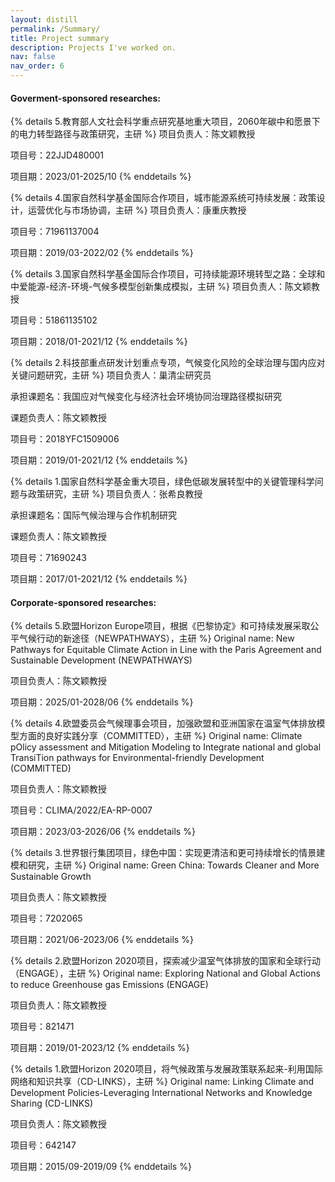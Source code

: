 ```yaml
---
layout: distill
permalink: /Summary/
title: Project summary
description: Projects I've worked on.
nav: false
nav_order: 6
---
```

#### Goverment-sponsored researches:

{% details 5.教育部人文社会科学重点研究基地重大项目，2060年碳中和愿景下的电力转型路径与政策研究，主研 %}
项目负责人：陈文颖教授

项目号：22JJD480001

项目期：2023/01-2025/10
{% enddetails %}

{% details 4.国家自然科学基金国际合作项目，城市能源系统可持续发展：政策设计，运营优化与市场协调，主研 %}
项目负责人：康重庆教授

项目号：71961137004

项目期：2019/03-2022/02
{% enddetails %}

{% details 3.国家自然科学基金国际合作项目，可持续能源环境转型之路：全球和中爱能源-经济-环境-气候多模型创新集成模拟，主研 %}
项目负责人：陈文颖教授

项目号：51861135102

项目期：2018/01-2021/12
{% enddetails %}

{% details 2.科技部重点研发计划重点专项，气候变化风险的全球治理与国内应对关键问题研究，主研 %}
项目负责人：巢清尘研究员

承担课题名：我国应对气候变化与经济社会环境协同治理路径模拟研究

课题负责人：陈文颖教授

项目号：2018YFC1509006

项目期：2019/01-2021/12
{% enddetails %}

{% details 1.国家自然科学基金重大项目，绿色低碳发展转型中的关键管理科学问题与政策研究，主研 %}
项目负责人：张希良教授

承担课题名：国际气候治理与合作机制研究

课题负责人：陈文颖教授

项目号：71690243

项目期：2017/01-2021/12
{% enddetails %}

#### Corporate-sponsored researches:

{% details 5.欧盟Horizon Europe项目，根据《巴黎协定》和可持续发展采取公平气候行动的新途径（NEWPATHWAYS），主研 %}
Original name: New Pathways for Equitable Climate Action in Line with the Paris Agreement and Sustainable Development (NEWPATHWAYS)

项目负责人：陈文颖教授

项目期：2025/01-2028/06
{% enddetails %}

{% details 4.欧盟委员会气候理事会项目，加强欧盟和亚洲国家在温室气体排放模型方面的良好实践分享（COMMITTED），主研 %}
Original name: Climate pOlicy assessment and Mitigation Modeling to Integrate national and global TransiTion pathways for Environmental-friendly Development (COMMITTED)

项目负责人：陈文颖教授

项目号：CLIMA/2022/EA-RP-0007

项目期：2023/03-2026/06
{% enddetails %}

{% details 3.世界银行集团项目，绿色中国：实现更清洁和更可持续增长的情景建模和研究，主研 %}
Original name: Green China: Towards Cleaner and More Sustainable Growth

项目负责人：陈文颖教授

项目号：7202065

项目期：2021/06-2023/06
{% enddetails %}

{% details 2.欧盟Horizon 2020项目，探索减少温室气体排放的国家和全球行动（ENGAGE），主研 %}
Original name: Exploring National and Global Actions to reduce Greenhouse gas Emissions (ENGAGE)

项目负责人：陈文颖教授

项目号：821471

项目期：2019/01-2023/12
{% enddetails %}

{% details 1.欧盟Horizon 2020项目，将气候政策与发展政策联系起来-利用国际网络和知识共享（CD-LINKS），主研 %}
Original name: Linking Climate and Development Policies-Leveraging International Networks and Knowledge Sharing (CD-LINKS)

项目负责人：陈文颖教授

项目号：642147

项目期：2015/09-2019/09
{% enddetails %}
